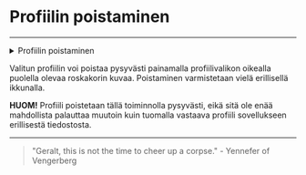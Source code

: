 # Profiilin poistaminen

---

<details>
<summary>Profiilin poistaminen</summary>
<div class="accordioncontent">

![Profiilin poistamisen painike](../../images/compose_profile_delete.png)

</div>
</details>

Valitun profiilin voi poistaa pysyvästi painamalla profiilivalikon oikealla puolella olevaa roskakorin kuvaa. Poistaminen varmistetaan vielä erillisellä ikkunalla.

**HUOM!** Profiili poistetaan tällä toiminnolla pysyvästi, eikä sitä ole enää mahdollista palauttaa muutoin kuin tuomalla vastaava profiili sovellukseen erillisestä tiedostosta.

---

> "Geralt, this is not the time to cheer up a corpse." - Yennefer of Vengerberg
